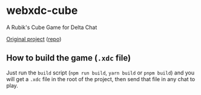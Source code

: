 # webxdc-cube

A Rubik's Cube Game for Delta Chat

[Original project](https://bsehovac.github.io/the-cube/) ([repo](https://github.com/bsehovac/the-cube))

## How to build the game (`.xdc` file)

Just run the `build` script (`npm run build`, `yarn build` or `pnpm build`) and you will get a `.xdc` file in the root of the project, then send that file in any chat to play.

